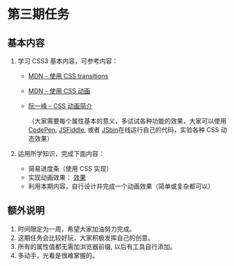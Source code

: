 # 第三期任务

## 基本内容

1. 学习 CSS3 基本内容，可参考内容：

   - [MDN - 使用 CSS transitions](https://developer.mozilla.org/zh-CN/docs/Web/CSS/CSS_Transitions/Using_CSS_transitions)

   - [MDN - 使用 CSS 动画](https://developer.mozilla.org/zh-CN/docs/Web/CSS/CSS_Animations/Using_CSS_animations)

   - [阮一峰 - CSS 动画简介](http://www.ruanyifeng.com/blog/2014/02/css_transition_and_animation.html)

     （大家需要每个属性基本的意义，多试试各种功能的效果，大家可以使用  [CodePen](https://codepen.io/), [JSFiddle](https://jsfiddle.net/), 或者 [JSbin](https://jsbin.com/?html,css,js,output)在线运行自己的代码，实验各种 CSS 动态效果）

2. 运用所学知识，完成下面内容：

   - 简易进度条（使用 CSS 实现）
   - 实现动画效果： [效果](https://codepen.io/LLGZONE/full/eezOpd/)
   - 利用本期内容，自行设计并完成一个动画效果（简单或复杂都可以）

## 额外说明

1. 时间限定为一周，希望大家加油努力完成。
2. 这期任务会比较好玩，大家积极发挥自己的创意。
3. 所有的属性值都无需加浏览器前缀, 以后有工具自行添加。
4. 多动手，光看是很难掌握的。